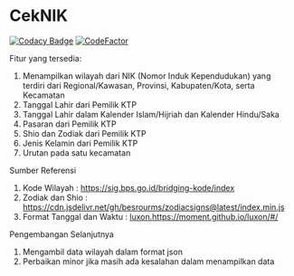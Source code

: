 # CekNIK
[![Codacy Badge](https://api.codacy.com/project/badge/Grade/ec3939811fff41efbd33b0e937f6b308)](https://app.codacy.com/gh/Rebornian48/CekNIK?utm_source=github.com&utm_medium=referral&utm_content=Rebornian48/CekNIK&utm_campaign=Badge_Grade)
[![CodeFactor](https://www.codefactor.io/repository/github/rebornian48/ceknik/badge)](https://www.codefactor.io/repository/github/rebornian48/ceknik)

Fitur yang tersedia:
1. Menampilkan wilayah dari NIK (Nomor Induk Kependudukan) yang terdiri dari Regional/Kawasan, Provinsi, Kabupaten/Kota, serta Kecamatan
2. Tanggal Lahir dari Pemilik KTP
3. Tanggal Lahir dalam Kalender Islam/Hijriah dan Kalender Hindu/Saka
4. Pasaran dari Pemilik KTP
5. Shio dan Zodiak dari Pemilik KTP
6. Jenis Kelamin dari Pemilik KTP
7. Urutan pada satu kecamatan

Sumber Referensi
1. Kode Wilayah : https://sig.bps.go.id/bridging-kode/index
2. Zodiak dan Shio : https://cdn.jsdelivr.net/gh/besrourms/zodiacsigns@latest/index.min.js
3. Format Tanggal dan Waktu : [luxon.](https://moment.github.io/luxon/#/)https://moment.github.io/luxon/#/

Pengembangan Selanjutnya
1. Mengambil data wilayah dalam format json
2. Perbaikan minor jika masih ada kesalahan dalam menampilkan data
